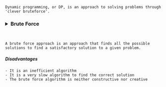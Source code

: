 ```
Dynamic programming, or DP, is an approach to solving problems through 'clever bruteforce'.
```

###  <details> <summary> Brute Force </summary>
 
 <br/>
 
  ```
  A brute force approach is an approach that finds all the possible solutions to find a satisfactory solution to a given problem.
  ```
  ##### Disadvantages
  ```
  - It is an inefficient algorithm 
  - It is a very slow algorithm to find the correct solution
  - The brute force algorithm is neither constructive nor creative
  ```
 
</details>
